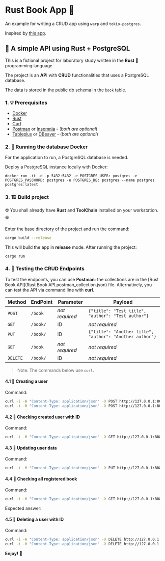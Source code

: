# Rust Book App 🚀

An example for writing a CRUD app using `warp` and `tokio-postgres`.

Inspired by [this app](https://github.com/zupzup/warp-postgres-example).

## 🏁 A simple API using Rust + PostgreSQL

This is a fictional project for laboratory study written in the **Rust** :crab: programming language.

The project is an **API** with **CRUD** functionalities that uses a PostgreSQL database.

The data is stored in the public db schema in the `book` table.

### 1. 💡 Prerequisites

- [Docker](https://www.docker.com/products/docker-desktop/)
- [Rust](https://www.rust-lang.org/tools/install)
- [Curl](https://curl.se/)
- [Postman](https://www.postman.com/) or [Insomnia](https://insomnia.rest/download) - (_both are optional_)
- [Tableplus](https://tableplus.com/) or [DBeaver](https://dbeaver.io/) - (_both are optional_)

### 2. 🏃 Running the database Docker

For the application to run, a PostgreSQL database is needed.

Deploy a PostgreSQL instance locally with Docker:

```
docker run -it -d -p 5432:5432 -e POSTGRES_USER: postgres -e POSTGRES_PASSWORD: postgres -e POSTGRES_DB: postgres --name postgres postgres:latest
```

### 3. 🏗️ Build project

:radioactive: You shall already have **Rust** and **ToolChain** installed on your workstation. :radioactive:

Enter the base directory of the project and run the command:

```bash
cargo build --release
```

This will build the app in **release** mode. After running the project:

```bash
cargo run
```

### 4. 🧪 Testing the CRUD Endpoints

To test the endpoints, you can use **Postman**: the collections are in the [Rust Book API](Rust Book API.postman_collection.json) file.
Alternatively, you can test the API via command line with **curl**.

| Method   | EndPoint | Parameter      | Payload                                                  |
| -------- | -------- | -------------- | -------------------------------------------------------- |
| `POST`   | `/book`  | _not required_ | `{"title": "Test title", "author": "Test author"}`       |
| `GET`    | `/book/` | ID             | _not required_                                           |
| `PUT`    | `/book/` | ID             | `{"title": "Another title", "author": "Another author"}` |
| `GET`    | `/book`  | _not required_ | _not required_                                           |
| `DELETE` | `/book/` | ID             | _not required_                                           |

> Note: The commands below use `curl`.

#### 4.1 📝 Creating a user

Command:

```bash
curl -i -H "Content-Type: application/json" -X POST http://127.0.0.1:8080/book -d '{"title": "Test title", "author": "Test author"}'
curl -i -H "Content-Type: application/json" -X POST http://127.0.0.1:8080/book -d '{"title": "Another title", "author": "Another author"}'
```

#### 4.2 📝 Checking created user with ID

Command:

```bash
curl -i -H "Content-Type: application/json" -X GET http://127.0.0.1:8080/book/1
```

#### 4.3 📝 Updating user data

Command:

```bash
curl -i -H "Content-Type: application/json" -X PUT http://127.0.0.1:8080/book/1 -d '{"title": "Another title", "author": "Another author"}'
```

#### 4.4 📝 Checking all registered book

Command:

```bash
curl -i -H "Content-Type: application/json" -X GET http://127.0.0.1:8080/book
```

Expected answer:

#### 4.5 📝 Deleting a user with ID

Command:

```bash
curl -i -H "Content-Type: application/json" -X DELETE http://127.0.0.1:8080/book/1
curl -i -H "Content-Type: application/json" -X DELETE http://127.0.0.1:8080/book/2
```

**Enjoy!** :tropical_drink:
